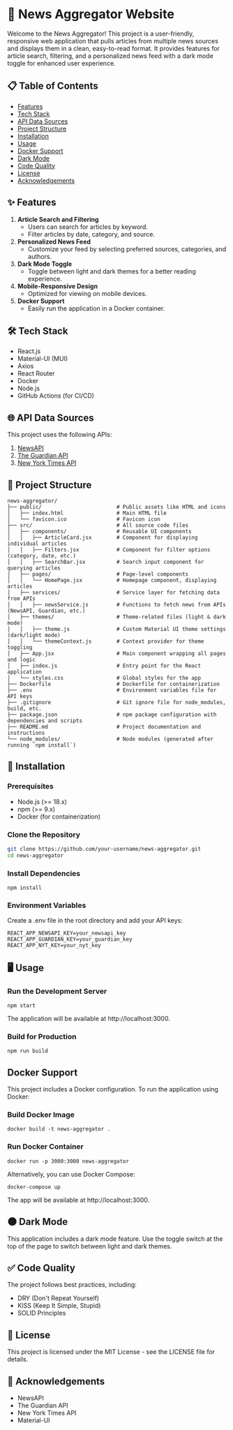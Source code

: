 # 📰 News Aggregator Website

Welcome to the News Aggregator! This project is a user-friendly, responsive web application that pulls articles from multiple news sources and displays them in a clean, easy-to-read format. It provides features for article search, filtering, and a personalized news feed with a dark mode toggle for enhanced user experience.

## 📋 Table of Contents

- [Features](#features)
- [Tech Stack](#tech-stack)
- [API Data Sources](#api-data-sources)
- [Project Structure](#project-structure)
- [Installation](#installation)
- [Usage](#usage)
- [Docker Support](#docker-support)
- [Dark Mode](#dark-mode)
- [Code Quality](#code-quality)
- [License](#license)
- [Acknowledgements](#acknowledgements)

## ✨ Features

1. **Article Search and Filtering**
   - Users can search for articles by keyword.
   - Filter articles by date, category, and source.
2. **Personalized News Feed**
   - Customize your feed by selecting preferred sources, categories, and authors.
3. **Dark Mode Toggle**
   - Toggle between light and dark themes for a better reading experience.
4. **Mobile-Responsive Design**
   - Optimized for viewing on mobile devices.
5. **Docker Support**
   - Easily run the application in a Docker container.

## 🛠️ Tech Stack

- React.js
- Material-UI (MUI)
- Axios
- React Router
- Docker
- Node.js
- GitHub Actions (for CI/CD)

## 🌐 API Data Sources

This project uses the following APIs:

1. [NewsAPI](https://newsapi.org/)
2. [The Guardian API](https://open-platform.theguardian.com/)
3. [New York Times API](https://developer.nytimes.com/)

## 📂 Project Structure
```
news-aggregator/
├── public/                        # Public assets like HTML and icons
│   ├── index.html                 # Main HTML file
│   └── favicon.ico                # Favicon icon
├── src/                           # All source code files
│   ├── components/                # Reusable UI components
│   │   ├── ArticleCard.jsx        # Component for displaying individual articles
│   │   ├── Filters.jsx            # Component for filter options (category, date, etc.)
│   │   ├── SearchBar.jsx          # Search input component for querying articles
│   ├── pages/                     # Page-level components
│   │   └── HomePage.jsx           # Homepage component, displaying articles
│   ├── services/                  # Service layer for fetching data from APIs
│   │   ├── newsService.js         # Functions to fetch news from APIs (NewsAPI, Guardian, etc.)
│   ├── themes/                    # Theme-related files (light & dark mode)
│   │   ├── theme.js               # Custom Material UI theme settings (dark/light mode)
│   │   └── themeContext.js        # Context provider for theme toggling
│   ├── App.jsx                    # Main component wrapping all pages and logic
│   ├── index.js                   # Entry point for the React application
│   └── styles.css                 # Global styles for the app
├── Dockerfile                     # Dockerfile for containerization
├── .env                           # Environment variables file for API keys
├── .gitignore                     # Git ignore file for node_modules, build, etc.
├── package.json                   # npm package configuration with dependencies and scripts
├── README.md                      # Project documentation and instructions
└── node_modules/                  # Node modules (generated after running `npm install`)
```

## 🚀 Installation

### Prerequisites

- Node.js (>= 18.x)
- npm (>= 9.x)
- Docker (for containerization)

### Clone the Repository

```bash
git clone https://github.com/your-username/news-aggregator.git
cd news-aggregator
```

### Install Dependencies
```
npm install
```

### Environment Variables
Create a .env file in the root directory and add your API keys:

```
REACT_APP_NEWSAPI_KEY=your_newsapi_key
REACT_APP_GUARDIAN_KEY=your_guardian_key
REACT_APP_NYT_KEY=your_nyt_key
```

## 🖥️ Usage

### Run the Development Server
```
npm start
```
The application will be available at http://localhost:3000.

### Build for Production
```
npm run build
```

## Docker Support
This project includes a Docker configuration. To run the application using Docker:

### Build Docker Image
```
docker build -t news-aggregator .
```

### Run Docker Container
```
docker run -p 3000:3000 news-aggregator
```

Alternatively, you can use Docker Compose:
```
docker-compose up
```
The app will be available at http://localhost:3000.

## 🌑 Dark Mode
This application includes a dark mode feature. Use the toggle switch at the top of the page to switch between light and dark themes.

## ✅ Code Quality
The project follows best practices, including:

- DRY (Don't Repeat Yourself)
- KISS (Keep It Simple, Stupid)
- SOLID Principles

## 📄 License

This project is licensed under the MIT License - see the LICENSE file for details.

## 📝 Acknowledgements

- NewsAPI
- The Guardian API
- New York Times API
- Material-UI
